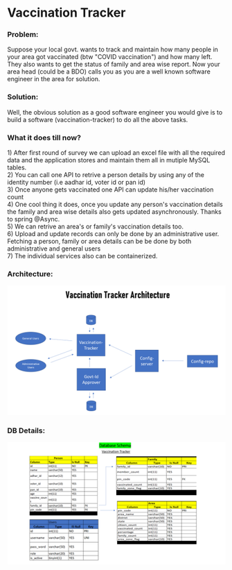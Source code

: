 <h1>Vaccination Tracker</h1>
<h3> Problem: </h3>
<body>
Suppose your local govt. wants to track and maintain how many people in your area got vaccinated (btw "COVID vaccination") and how many left. They also wants to get the status 
of family and area wise report. Now your area head (could be a BDO) calls you as you are a well known software engineer in the area for solution.
</body>

<h3> Solution: </h3>
<body>
Well, the obvious solution as a good software engineer you would give is to build a software (vaccination-tracker) to do all the above tasks.
</body>

<h3> What it does till now? </h3>

<body>
<div>1) After first round of survey we can upload an excel file with all the required data and the application stores and maintain them all in mutiple MySQL tables.</div>
<div>2) You can call one API to retrive a person details by using any of the identity number (i.e aadhar id, voter id or pan id)</div>
<div>3) Once anyone gets vaccinated one API can update his/her vaccination count </div>
<div> 4) One cool thing it does, once you update any person's vaccination details the family and area wise details also gets updated asynchronously. Thanks to spring @Async. </div>
<div> 5) We can retrive an area's or family's vaccination details too. </div>
<div> 6) Upload and update records can only be done by an administrative user. Fetching a person, family or area details can be be done by both administrative and general users </div>
<div> 7) The individual services also can be containerized.
  
 
  

</div>
</body>

<h3> Architecture: </h3>

![Alt text](/vat-image1.png?raw=true "Vaccination Tracker Architecture")

<h3> DB Details: </h3>

![Alt text](/DB_ER_Diagram.png?raw=true "Database Schema")
